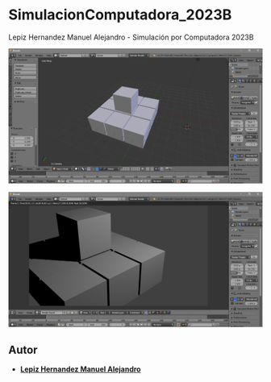 # SimulacionComputadora_2023B
Lepiz Hernandez Manuel Alejandro - Simulación por Computadora 2023B

![alt text](https://github.com/ManuelALH/SimulacionComputadora_2023B/blob/main/Practica%2001%20-%20Cubo%20Piramide/ss_01.png?raw=true "ss_01")

![alt text](https://github.com/ManuelALH/SimulacionComputadora_2023B/blob/main/Practica%2001%20-%20Cubo%20Piramide/ss_02.png?raw=true "ss_02")

## Autor

- **[Lepiz Hernandez Manuel Alejandro](https://github.com/ManuelALH)**
